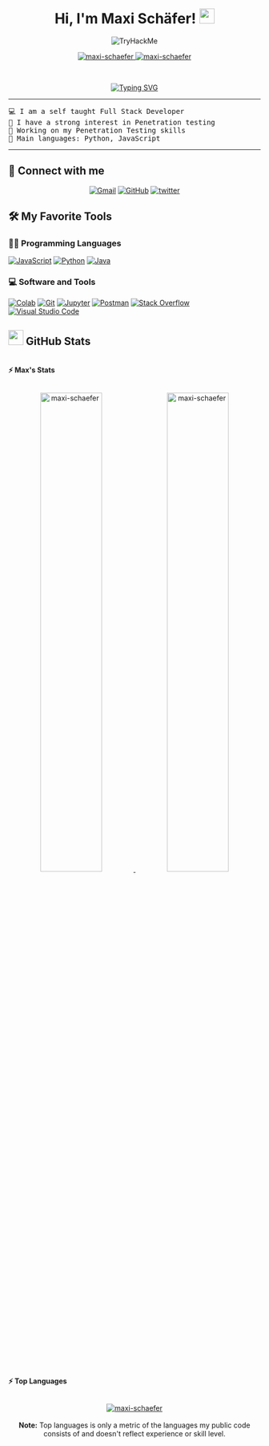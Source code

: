 <h1 align="center">
Hi, I'm Maxi Schäfer!
	<a href="https://github.com/Bouaskaoun" target="_self">
		<img src="https://media.giphy.com/media/hvRJCLFzcasrR4ia7z/giphy.gif" width="30">
	</a>
</h1>

<p align="center">
  <img src="https://tryhackme-badges.s3.amazonaws.com/Maxi.Schaefer.png" alt="TryHackMe">
</p>

<p align="center">
	<a href="https://github.com/maxi-schaefer">
		<img src="https://komarev.com/ghpvc/?username=maxi-schaefer&label=Profile%20views&color=8334EB&style=flat" alt="maxi-schaefer" />
	</a>
	<a href="https://github.com/maxi-schaefer">
		<img src="https://img.shields.io/github/followers/maxi-schaefer?label=Followers&color=8334EB" alt="maxi-schaefer" />
	</a>
</p>

<br>

<p align="center">
  <a href="https://github.com/maxi-schaefer"><img src="https://readme-typing-svg.herokuapp.com?font=Fira+Code&pause=1000&color=8334EB&width=435&lines=Fullstack+Developer;Computer+enthusiast;Gym+Enjoyer&center=true&width=380&height=45" alt="Typing SVG" /></a>
</p>

<hr>

<pre>
💻 I am a self taught Full Stack Developer
📝 I have a strong interest in Penetration testing
🔭 Working on my Penetration Testing skills
🌟 Main languages: Python, JavaScript
</pre>

<hr>

## 🤝 Connect with me
<p align="center">
	<a href="mailto:schaefer.maxi09101@gmail.com"><img img src="https://img.shields.io/badge/gmail-%23EA4335.svg?style=flat&logo=gmail&logoColor=white" alt="Gmail"/></a>
	<a href="https://github.com/maxi-schaefer"><img src="https://img.shields.io/badge/github-%23181717.svg?style=flat&logo=github&logoColor=white" alt="GitHub"/></a>
  <a href="https://www.twitter.com/gokimax_x"><img src="https://img.shields.io/badge/twitter-%230A66C2.svg?style=flat&logo=twitter&logoColor=white" alt="twitter"/></a>
</p>

## 🛠️ My Favorite Tools

### 👨‍💻 Programming Languages
<p>
    <a href="https://github.com/maxi-schaefer"><img alt="JavaScript" src="https://img.shields.io/badge/JavaScript%20-%23F7DF1E.svg?logo=javascript&logoColor=black"></a>
    <a href="https://github.com/maxi-schaefer"><img alt="Python" src="https://img.shields.io/badge/Python%20-%2314354C.svg?logo=python&logoColor=white"></a>
    <a href="https://github.com/maxi-schaefer"><img alt="Java" src="https://img.shields.io/badge/Rust%20-%f5ad424C.svg?logo=rust&logoColor=white"></a>
</p>

### 💻 Software and Tools
<p>
    <a href="https://github.com/maxi-schaefer"><img alt="Colab" src="https://img.shields.io/badge/Colab-00b56a.svg?logo=google-colab&logoColor=white"></a>
    <a href="https://github.com/maxi-schaefer"><img alt="Git" src="https://img.shields.io/badge/Git%20-%23F05033.svg?logo=git&logoColor=white"></a>
    <a href="https://github.com/maxi-schaefer"><img alt="Jupyter" src="https://img.shields.io/badge/Jupyter%20-%23F37626.svg?logo=Jupyter&logoColor=white"></a>
    <a href="https://github.com/maxi-schaefer"><img alt="Postman" src="https://img.shields.io/badge/Postman-FF6C37?logo=postman&logoColor=white"></a>
    <a href="https://github.com/maxi-schaefer"><img alt="Stack Overflow" src="https://img.shields.io/badge/-Stack%20Overflow-FE7A16?logo=stack-overflow&logoColor=white"></a>
    <a href="https://github.com/maxi-schaefer"><img alt="Visual Studio Code" src="https://img.shields.io/badge/Visual%20Studio%20Code-0078d7.svg?logo=visual-studio-code&logoColor=white"></a>
</p>

## <a href="https://github.com/maxi-schaefer"><img src="https://www.blumbergdigital.com/wp-content/uploads/2020/10/stats-graphic-statistics-business-512.png" width="30"></a> GitHub Stats

<br/>
<summary><b>⚡ Max's Stats</b></summary>
<br/>
<p align="center">
	<a href="https://github.com/maxi-schaefer">
	<img width="49.5%" src="https://github-readme-stats.vercel.app/api?username=maxi-schaefer&show_icons=true&theme=onedark" alt="maxi-schaefer">
	<img width="49.5%" src="https://github-readme-streak-stats.herokuapp.com/?user=maxi-schaefer&theme=onedark" alt="maxi-schaefer">
	</a>
	<br/>
</p>

<br/>

<summary><b>⚡ Top Languages</b></summary>
<br/>

<p align="center">
	<a href="https://github.com/maxi-schaefer">
	<img src="https://github-readme-stats.vercel.app/api/top-langs/?username=maxi-schaefer&langs_count=8&layout=compact&theme=onedark" alt="maxi-schaefer">
	</a>
	<br/>
<br/>
<b>Note:</b> Top languages is only a metric of the languages my public code consists of and doesn't reflect experience or skill level.
</p>
<br/>
